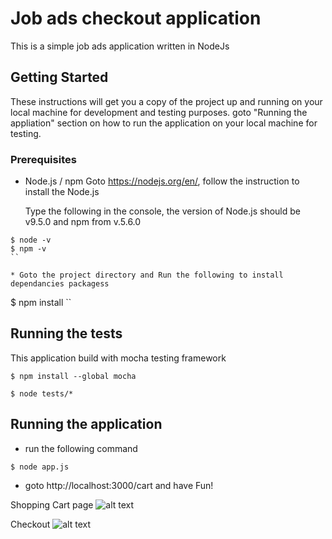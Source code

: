 # Job ads checkout application

This is a simple job ads application written in NodeJs

## Getting Started

These instructions will get you a copy of the project up and running on your local machine for development and testing purposes. goto "Running the appliation" section on how to run the application on your local machine for testing.

### Prerequisites

* Node.js / npm
   Goto https://nodejs.org/en/, follow the instruction to install the Node.js

   Type the following in the console, the version of Node.js should be v9.5.0 and npm from v.5.6.0 
```
$ node -v
$ npm -v
``

* Goto the project directory and Run the following to install dependancies packagess
```
$ npm install
``

## Running the tests

This application build with mocha testing framework

```
$ npm install --global mocha

$ node tests/*
```

## Running the application

* run the following command

```
$ node app.js

```

* goto http://localhost:3000/cart and have Fun!

Shopping Cart page
![alt text](https://image.ibb.co/kqWH6c/Job_Ads_Cart.png)

Checkout 
![alt text](https://image.ibb.co/mm9FsH/Job_Ads_Checkout.png)
